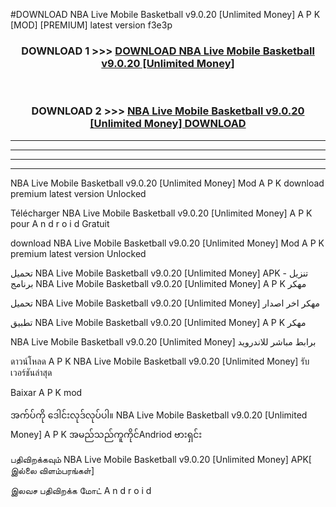 #DOWNLOAD NBA Live Mobile Basketball v9.0.20  [Unlimited Money] A P K [MOD] [PREMIUM] latest version f3e3p



<div align="center">

<h3>DOWNLOAD 1 >>> <a href="https://teeasianyam.web.app?sq=NBA Live Mobile Basketball v9.0.20  [Unlimited Money]">DOWNLOAD NBA Live Mobile Basketball v9.0.20  [Unlimited Money] </a></h3><br>

<h3>DOWNLOAD 2 >>> <a href="https://teeasianyam.web.app?sq=NBA Live Mobile Basketball v9.0.20  [Unlimited Money] ">NBA Live Mobile Basketball v9.0.20  [Unlimited Money]  DOWNLOAD </a></h3>

</div>


----------------------------------------------------------

----------------------------------------------------------

----------------------------------------------------------

----------------------------------------------------------


NBA Live Mobile Basketball v9.0.20  [Unlimited Money]  Mod A P K download premium latest version Unlocked

Télécharger NBA Live Mobile Basketball v9.0.20  [Unlimited Money]  A P K pour A n d r o i d Gratuit

download NBA Live Mobile Basketball v9.0.20  [Unlimited Money]  Mod A P K premium latest version Unlocked

تحميل NBA Live Mobile Basketball v9.0.20  [Unlimited Money]  APK - تنزيل برنامج NBA Live Mobile Basketball v9.0.20  [Unlimited Money]  A P K مهكر

تحميل NBA Live Mobile Basketball v9.0.20  [Unlimited Money]  مهكر اخر اصدار

تطبيق NBA Live Mobile Basketball v9.0.20  [Unlimited Money]  A P K مهكر

NBA Live Mobile Basketball v9.0.20  [Unlimited Money]  برابط مباشر للاندرويد

ดาวน์โหลด A P K NBA Live Mobile Basketball v9.0.20  [Unlimited Money]  รับเวอร์ชันล่าสุด

Baixar A P K mod

အက်ပ်ကို ဒေါင်းလုဒ်လုပ်ပါ။ NBA Live Mobile Basketball v9.0.20  [Unlimited Money]  A P K အမည်သည်ကူကိုင်Andriod ဗားရှင်း

பதிவிறக்கவும் NBA Live Mobile Basketball v9.0.20  [Unlimited Money]  APK[ இல்லை விளம்பரங்கள்] 
 
இலவச பதிவிறக்க மோட் A n d r o i d



